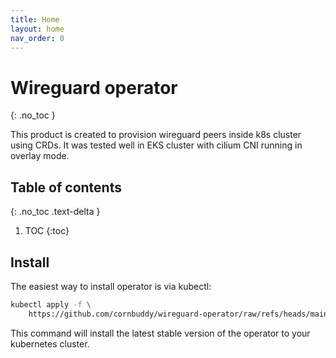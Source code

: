 ```yaml
---
title: Home
layout: home
nav_order: 0
---
```


# Wireguard operator
{: .no_toc }

This product is created to provision wireguard peers inside k8s cluster using
CRDs. It was tested well in EKS cluster with cilium CNI running in overlay mode.

## Table of contents
{: .no_toc .text-delta }

1. TOC
{:toc}

## Install

The easiest way to install operator is via kubectl:

```bash
kubectl apply -f \
    https://github.com/cornbuddy/wireguard-operator/raw/refs/heads/main/src/config/manifest.yml
```

This command will install the latest stable version of the operator to your
kubernetes cluster.
